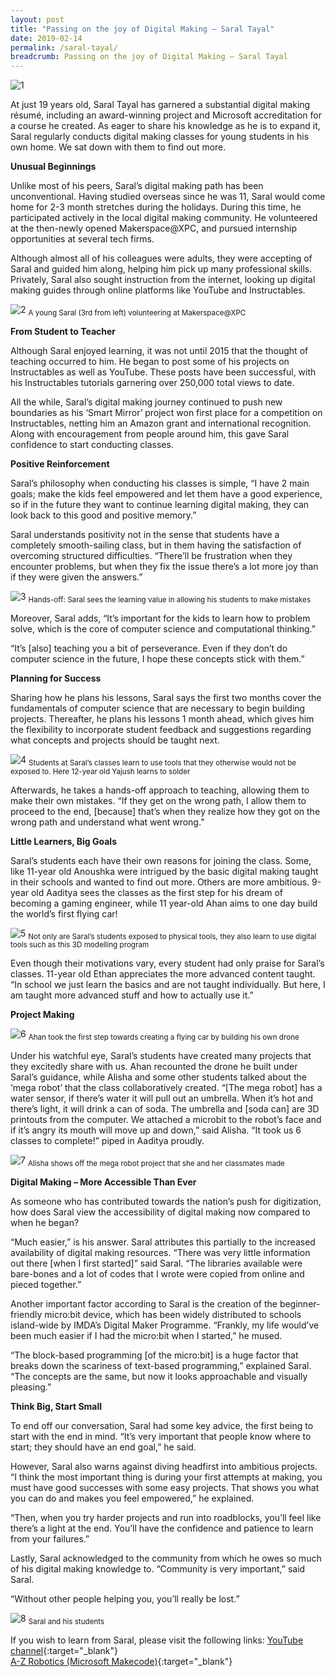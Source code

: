 ```yaml
---
layout: post
title: "Passing on the joy of Digital Making – Saral Tayal"
date: 2019-02-14
permalink: /saral-tayal/
breadcrumb: Passing on the joy of Digital Making – Saral Tayal
---
```


![1](/images/stories/features/saral/saral1.jpg)

At just 19 years old, Saral Tayal has garnered a substantial digital making résumé, including an award-winning project and Microsoft accreditation for a course he created. As eager to share his knowledge as he is to expand it, Saral regularly conducts digital making classes for young students in his own home. We sat down with them to find out more.

**Unusual Beginnings**<br>

Unlike most of his peers, Saral’s digital making path has been unconventional. Having studied overseas since he was 11, Saral would come home for 2-3 month stretches during the holidays. During this time, he participated actively in the local digital making community. He volunteered at the then-newly opened Makerspace@XPC, and pursued internship opportunities at several tech firms. 

Although almost all of his colleagues were adults, they were accepting of Saral and guided him along, helping him pick up many professional skills. Privately, Saral also sought instruction from the internet, looking up digital making guides through online platforms like YouTube and Instructables. 

![2](/images/stories/features/saral/saral2.jpg)
<sub>A young Saral (3rd from left) volunteering at Makerspace@XPC</sub>

**From Student to Teacher**<br>

Although Saral enjoyed learning, it was not until 2015 that the thought of teaching occurred to him. He began to post some of his projects on Instructables as well as YouTube. These posts have been successful, with his Instructables tutorials garnering over 250,000 total views to date.

All the while, Saral’s digital making journey continued to push new boundaries as his ‘Smart Mirror’ project won first place for a competition on Instructables, netting him an Amazon grant and international recognition. Along with encouragement from people around him, this gave Saral confidence to start conducting classes.

**Positive Reinforcement**<br>

Saral’s philosophy when conducting his classes is simple, “I have 2 main goals; make the kids feel empowered and let them have a good experience, so if in the future they want to continue learning digital making, they can look back to this good and positive memory.”

Saral understands positivity not in the sense that students have a completely smooth-sailing class, but in them having the satisfaction of overcoming structured difficulties. “There’ll be frustration when they encounter problems, but when they fix the issue there’s a lot more joy than if they were given the answers.” 

![3](/images/stories/features/saral/saral3.jpg)
<sub>Hands-off: Saral sees the learning value in allowing his students to make mistakes</sub>

Moreover, Saral adds, “It’s important for the kids to learn how to problem solve, which is the core of computer science and computational thinking.”

“It’s [also] teaching you a bit of perseverance. Even if they don’t do computer science in the future, I hope these concepts stick with them.”

**Planning for Success**<br>

Sharing how he plans his lessons, Saral says the first two months cover the fundamentals of computer science that are necessary to begin building projects. Thereafter, he plans his lessons 1 month ahead, which gives him the flexibility to incorporate student feedback and suggestions regarding what concepts and projects should be taught next. 

![4](/images/stories/features/saral/saral4.jpg)
<sub>Students at Saral’s classes learn to use tools that they otherwise would not be exposed to. Here 12-year old Yajush learns to solder</sub>

Afterwards, he takes a hands-off approach to teaching, allowing them to make their own mistakes. “If they get on the wrong path, I allow them to proceed to the end, [because] that’s when they realize how they got on the wrong path and understand what went wrong.”

**Little Learners, Big Goals**<br>

Saral’s students each have their own reasons for joining the class. Some, like 11-year old Anoushka were intrigued by the basic digital making taught in their schools and wanted to find out more. Others are more ambitious. 9-year old Aaditya sees the classes as the first step for his dream of becoming a gaming engineer, while 11 year-old Ahan aims to one day build the world’s first flying car!

![5](/images/stories/features/saral/saral5.jpg)
<sub>Not only are Saral’s students exposed to physical tools, they also learn to use digital tools such as this 3D modelling program</sub>

Even though their motivations vary, every student had only praise for Saral’s classes. 11-year old Ethan appreciates the more advanced content taught. “In school we just learn the basics and are not taught individually. But here, I am taught more advanced stuff and how to actually use it.”

**Project Making**<br>

![6](/images/stories/features/saral/saral6.jpg)
<sub>Ahan took the first step towards creating a flying car by building his own drone</sub>

Under his watchful eye, Saral’s students have created many projects that they excitedly share with us. Ahan recounted the drone he built under Saral’s guidance, while Alisha and some other students talked about the ‘mega robot’ that the class collaboratively created. “[The mega robot] has a water sensor, if there’s water it will pull out an umbrella.  When it’s hot and there’s light, it will drink a can of soda. The umbrella and [soda can] are 3D printouts from the computer. We attached a microbit to the robot’s face and if it’s angry its mouth will move up and down,” said Alisha. “It took us 6 classes to complete!” piped in Aaditya proudly.

![7](/images/stories/features/saral/saral7.jpg) 
<sub>Alisha shows off the mega robot project that she and her classmates made</sub>

**Digital Making – More Accessible Than Ever**<br>

As someone who has contributed towards the nation’s push for digitization, how does Saral view the accessibility of digital making now compared to when he began? 

“Much easier,” is his answer. Saral attributes this partially to the increased availability of digital making resources. “There was very little information out there [when I first started]” said Saral. “The libraries available were bare-bones and a lot of codes that I wrote were copied from online and pieced together.” 
 
Another important factor according to Saral is the creation of the beginner-friendly micro:bit device, which has been widely distributed to schools island-wide by IMDA’s Digital Maker Programme. “Frankly, my life would’ve been much easier if I had the micro:bit when I started,” he mused.

“The block-based programming [of the micro:bit] is a huge factor that breaks down the scariness of text-based programming,” explained Saral. “The concepts are the same, but now it looks approachable and visually pleasing.”

**Think Big, Start Small**<br>

To end off our conversation, Saral had some key advice, the first being to start with the end in mind. “It’s very important that people know where to start; they should have an end goal,” he said. 

However, Saral also warns against diving headfirst into ambitious projects. “I think the most important thing is during your first attempts at making, you must have good successes with some easy projects. That shows you what you can do and makes you feel empowered,” he explained.

“Then, when you try harder projects and run into roadblocks, you’ll feel like there’s a light at the end. You’ll have the confidence and patience to learn from your failures.” 

Lastly, Saral acknowledged to the community from which he owes so much of his digital making knowledge to. “Community is very important,” said Saral. 

“Without other people helping you, you’ll really be lost.” 

![8](/images/stories/features/saral/saral8.jpg) 
<sub>Saral and his students</sub>

If you wish to learn from Saral, please visit the following links:
[YouTube channel](https://www.youtube.com/channel/UCelOORs7UioZ4TZFj4v7Q_A){:target="_blank"}<br>
[A-Z Robotics (Microsoft Makecode)](https://tinkerspark.teachable.com/){:target="_blank"}

